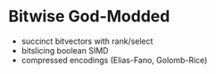 # Bitwise God-Modded

- succinct bitvectors with rank/select
- bitslicing boolean SIMD
- compressed encodings (Elias-Fano, Golomb-Rice)

